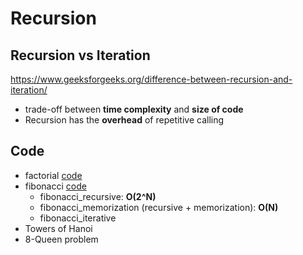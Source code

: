 # Recursion

## Recursion vs Iteration
https://www.geeksforgeeks.org/difference-between-recursion-and-iteration/

* trade-off between **time complexity** and **size of code**
* Recursion has the **overhead** of repetitive calling

## Code
* factorial [code](https://github.com/YeoulLee/algorithm/blob/master/recursion/factorial.c)
* fibonacci [code](https://github.com/YeoulLee/algorithm/blob/master/recursion/fibonacci.c)
  * fibonacci_recursive: **O(2^N)**
  * fibonacci_memorization (recursive + memorization): **O(N)**
  * fibonacci_iterative
* Towers of Hanoi
* 8-Queen problem
